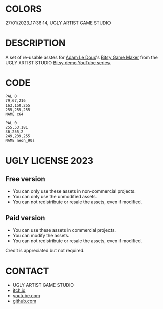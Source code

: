 COLORS
======
27/01/2023_17:36:14, UGLY ARTIST GAME STUDIO

DESCRIPTION
===========

A set of re-usable asstes for [Adam Le Doux](https://twitter.com/adamledoux)'s 
[Bitsy Game Maker](https://ledoux.itch.io/bitsy) from the UGLY ARTIST 
STUDIO [Bitsy demo YouTube series](https://www.youtube.com/@uglyartistgamestudio).

CODE
====

	PAL 0
	79,67,216
	163,150,255
	255,255,255
	NAME c64

	PAL 0
	255,53,181
	36,255,2
	249,239,255
	NAME neon_90s

UGLY LICENSE 2023
================= 

Free version
------------

* You can only use these assets in non-commercial projects.
* You can only use the unmodified assets.
* You can not redistribute or resale the assets, even if modified.

Paid version
------------

* You can use these assets in commercial projects.
* You can modify the assets.
* You can not redistribute or resale  the assets, even if modified.

Credit is appreciated but not required.

CONTACT
=======

* UGLY ARTIST GAME STUDIO
* [itch.io](https://ugly-artist-studio.itch.io) 
* [youtube.com](https://www.youtube.com/@uglyartistgamestudio)
* [github.com](https://github.com/uglyartistgamestudio)
